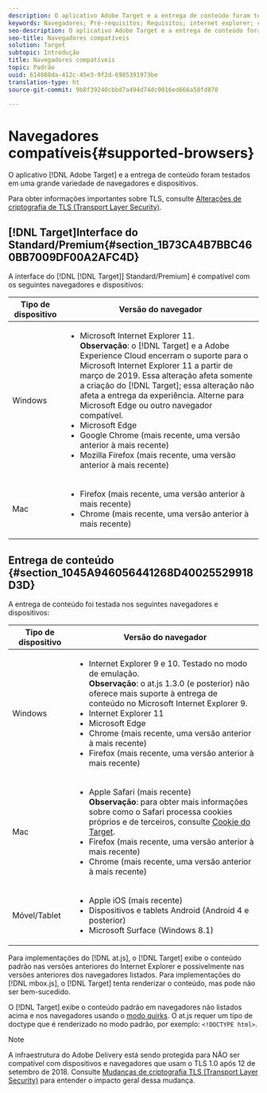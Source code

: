 ```yaml
---
description: O aplicativo Adobe Target e a entrega de conteúdo foram testados em uma grande variedade de navegadores e dispositivos.
keywords: Navegadores; Pré-requisitos; Requisitos; internet explorer; chrome; firefox; safari; android; surface
seo-description: O aplicativo Adobe Target e a entrega de conteúdo foram testados em uma grande variedade de navegadores e dispositivos.
seo-title: Navegadores compatíveis
solution: Target
subtopic: Introdução
title: Navegadores compatíveis
topic: Padrão
uuid: 614088da-412c-45e3-9f2d-6985391973be
translation-type: ht
source-git-commit: 9b8f39240cbbd7a494d74dc0016ed666a58fd870

---
```



# Navegadores compatíveis{#supported-browsers}

O aplicativo [!DNL Adobe Target] e a entrega de conteúdo foram testados em uma grande variedade de navegadores e dispositivos.

Para obter informações importantes sobre TLS, consulte [Alterações de criptografia de TLS (Transport Layer Security)](../../c-implementing-target/c-considerations-before-you-implement-target/tls-transport-layer-security-encryption.md#concept_CC1001E9D3AE4BABAF90B8311B0A6451).

## [!DNL Target]Interface do Standard/Premium{#section_1B73CA4B7BBC460BB7009DF00A2AFC4D}

A interface do [!DNL [!DNL Target]] Standard/Premium] é compatível com os seguintes navegadores e dispositivos:

| Tipo de dispositivo | Versão do navegador |
|--- |--- |
| Windows | <ul><li>Microsoft Internet Explorer 11.<br>**Observação**: o [!DNL Target] e a Adobe Experience Cloud encerram o suporte para o Microsoft Internet Explorer 11 a partir de março de 2019. Essa alteração afeta somente a criação do [!DNL Target]; essa alteração não afeta a entrega da experiência. Alterne para Microsoft Edge ou outro navegador compatível.</li><li>Microsoft Edge</li><li>Google Chrome (mais recente, uma versão anterior à mais recente)</li><li>Mozilla Firefox (mais recente, uma versão anterior à mais recente)</li></ul> |
| Mac | <ul><li>Firefox (mais recente, uma versão anterior à mais recente)</li><li>Chrome (mais recente, uma versão anterior à mais recente)</li></ul> |

## Entrega de conteúdo {#section_1045A946056441268D40025529918D3D}

A entrega de conteúdo foi testada nos seguintes navegadores e dispositivos:

| Tipo de dispositivo | Versão do navegador |
|--- |--- |
| Windows | <ul><li>Internet Explorer 9 e 10. Testado no modo de emulação.<br>**Observação**: o at.js 1.3.0 (e posterior) não oferece mais suporte à entrega de conteúdo no Microsoft Internet Explorer 9.</li><li>Internet Explorer 11</li><li>Microsoft Edge</li><li>Chrome (mais recente, uma versão anterior à mais recente)</li><li>Firefox (mais recente, uma versão anterior à mais recente)</li></ul> |
| Mac | <ul><li>Apple Safari (mais recente)<br>**Observação**: para obter mais informações sobre como o Safari processa cookies próprios e de terceiros, consulte [Cookie do Target](/help/c-implementing-target/c-implementing-target-for-client-side-web/t-mbox-download/cookie-behavior.md).</li><li>Firefox (mais recente, uma versão anterior à mais recente)</li><li>Chrome (mais recente, uma versão anterior à mais recente)</li></ul> |
| Móvel/Tablet | <ul><li>Apple iOS (mais recente)</li><li>Dispositivos e tablets Android (Android 4 e posterior)</li><li>Microsoft Surface (Windows 8.1)</li></ul> |

Para implementações do [!DNL at.js], o [!DNL Target] exibe o conteúdo padrão nas versões anteriores do Internet Explorer e possivelmente nas versões anteriores dos navegadores listados. Para implementações do [!DNL mbox.js], o [!DNL Target] tenta renderizar o conteúdo, mas pode não ser bem-sucedido.

O [!DNL Target] exibe o conteúdo padrão em navegadores não listados acima e nos navegadores usando o [modo quirks](https://en.wikipedia.org/wiki/Quirks_mode). O at.js requer um tipo de doctype que é renderizado no modo padrão, por exemplo: `<!DOCTYPE html>`.

>[!NOTE]
>
>A infraestrutura do Adobe Delivery está sendo protegida para NÃO ser compatível com dispositivos e navegadores que usam o TLS 1.0 após 12 de setembro de 2018. Consulte [Mudanças de criptografia TLS (Transport Layer Security)](../../c-implementing-target/c-considerations-before-you-implement-target/tls-transport-layer-security-encryption.md#concept_CC1001E9D3AE4BABAF90B8311B0A6451) para entender o impacto geral dessa mudança.
